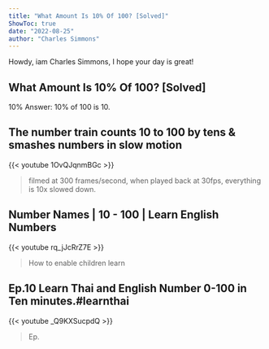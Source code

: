 ```yaml
---
title: "What Amount Is 10% Of 100? [Solved]"
ShowToc: true 
date: "2022-08-25"
author: "Charles Simmons" 
---
```


Howdy, iam Charles Simmons, I hope your day is great!
## What Amount Is 10% Of 100? [Solved]
10% Answer: 10% of 100 is 10.

## The number train counts 10 to 100 by tens & smashes numbers in slow motion
{{< youtube 1OvQJqnmBGc >}}
>filmed at 300 frames/second, when played back at 30fps, everything is 10x slowed down.

## Number Names | 10 - 100 | Learn English Numbers
{{< youtube rq_jJcRrZ7E >}}
>How to enable children learn 

## Ep.10 Learn Thai and English Number 0-100 in Ten minutes.#learnthai
{{< youtube _Q9KXSucpdQ >}}
>Ep.

